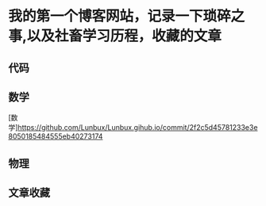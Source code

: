 # 我的第一个博客网站，记录一下琐碎之事,以及社畜学习历程，收藏的文章
## 代码
## 数学 
[数学]<https://github.com/Lunbux/Lunbux.gihub.io/commit/2f2c5d45781233e3e8050185484555eb40273174>

## 物理
## 文章收藏
